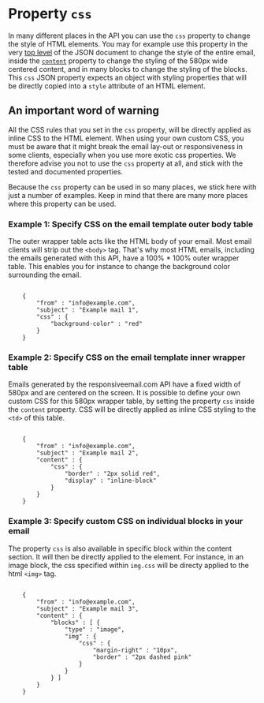 # Property `css`

In many different places in the API you can use the `css` property to
change the style of HTML elements. You may for example use this property
in the very <a href="/support/json/top-level-properties">top level</a>
of the JSON document to change the style of the entire email, inside
the <a href="/support/property-content">`content`</a> property to
change the styling of the 580px wide centered content, and in many blocks
to change the styling of the blocks. This `css` JSON property expects
an object with styling properties that will be directly copied into a
`style` attribute of an HTML element.

## An important word of warning

All the CSS rules that you set in the `css` property, will be directly applied 
as inline CSS to the HTML element. When using your own custom CSS, you must be 
aware that it might break the email lay-out or responsiveness in some clients,
especially when you use more exotic css properties. We therefore advise you
not to use the `css` property at all, and stick with the tested and
documented properties.

Because the `css` property can be used in so many places, we stick here 
with just a number of examples. Keep in mind that there are many more places 
where this property can be used.

### Example 1: Specify CSS on the email template outer body table

The outer wrapper table acts like the HTML body of your email. Most email clients
will strip out the ```<body>``` tag. That's why most HTML emails, including the emails
generated with this API, have a 100% * 100% outer wrapper table. This enables you for instance
to change the background color surrounding the email. 

<pre><code>
    {
        "from" : "info@example.com", 
        "subject" : "Example mail 1",
        "css" : {
            "background-color" : "red"
        }
    }
</code></pre>

### Example 2: Specify CSS on the email template inner wrapper table

Emails generated by the responsiveemail.com API have a fixed width of 580px and are 
centered on the screen. It is possible to define your own custom CSS for this 
580px wrapper table, by setting the  property `css` inside the `content` property. 
CSS will be directly applied as inline CSS styling to the ```<td>``` of this table. 
<pre><code>
    {
        "from" : "info@example.com", 
        "subject" : "Example mail 2",
        "content" : {
            "css" : {
                "border" : "2px solid red",
                "display" : "inline-block"
            }
        }
    }
</code></pre>
### Example 3: Specify custom CSS on individual blocks in your email

The property `css` is also available in specific block within the content section. 
It will then be directly applied to the element. For instance, in an image block, 
the css specified within `img.css` will be directy applied to the html ```<img>``` 
tag. 
<pre><code>
    {
        "from" : "info@example.com", 
        "subject" : "Example mail 3",
        "content" : {
            "blocks" : [ {
                "type" : "image",
                "img" : {
                    "css" : {
                        "margin-right" : "10px",
                        "border" : "2px dashed pink"
                    }
                }
            } ]
        }
    }
</code></pre>

